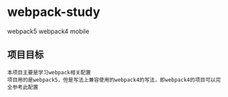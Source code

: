 # webpack-study
webpack5 webpack4 mobile

## 项目目标
```
本项目主要是学习webpack相关配置
项目用的是webpack5，但是写法上兼容使用的webpack4的写法，即webpack4的项目可以完全参考此配置
```
